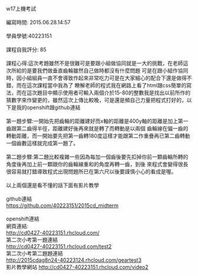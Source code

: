 w17上機考試</br>
</br>
編寫時間: 2015.06.28.14:57</br>
</br>
學員學號:40223151</br>
</br>
課程自我評分: 85</br>
</br>
課程心得:這次考題雖然不是很難可是要跟小組做協同就是一大的挑戰，在老師這次所給的是要我們做垂直齒輪雖然自己做時都沒有什麼問題
	   可是在跟小組作協同時，因小組組員一直不會導致作起來非常吃力可是在大家細心的配合下還是做得不錯，而在這次課程當中我為了		   瞭解老師的程式我在網路上看了html跟css簡單的寫法，而在這次題目中顯示使用者可輸入兩個介於15-80的整數我是找出以前所作的		   猜數字來作變更的，雖然這次上傳比較晚，可是還是頻自己力量把程式打好的，以下是我的openshift跟github連結</br>
</br>
第一題步驟:一開始先把齒輪的距離建好而x軸的距離是400y軸的距離是加上第一齒跟第二齒得半徑，距離建好後再來就是轉了而轉動是以兩個		   齒輪線在偏一齒的轉動距離，而一開始要先把第一齒轉180度這樣才能跟第二作重疊再已第二齒轉動一個齒數這樣就完成第一題了。</br>
</br>
第二題步驟:第二題比較複雜一些因為每加一個齒後要先扣掉你前一顆齒輪所轉的角度後再加上前一顆跟你的齒輪線重和的角度再轉一齒，到後		   來程式會變得很長很容易就打錯導致程式出現問題所已在第六尺以後要謹慎小心的看成是喔。</br>
</br>
以上兩個還是看不懂的話下面有影片教學</br>
</br>
github連結</br>
https://github.com/40223151/2015cd_midterm</br>
</br>
openshift連結</br>
網頁連結:</br>
http://cd0427-40223151.rhcloud.com/</br>
第二次小考第一題連結</br>
http://cd0427-40223151.rhcloud.com/test2</br>
第二次小考第二題題連結</br>
http://2015cdag8n24-40223124.rhcloud.com/geartest3</br>
影片教學網站
http://cd0427-40223151.rhcloud.com/video2
